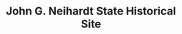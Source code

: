---
layout: repo
title: "John G. Neihardt State Historical Site"
id: 11456
permalink: repos/11456/
---